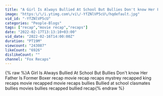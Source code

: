 ```yaml
---
title: "A Girl Is Always Bullied At School But Bullies Don't know Her Father Is Former Boxer"
image: "https:\/\/i.ytimg.com\/vi\/-YfZNlVP5cU\/hqdefault.jpg"
vid_id: "-YfZNlVP5cU"
categories: "People-Blogs"
tags: ["recap","movie recap","recaps"]
date: "2022-02-17T13:13:10+03:00"
vid_date: "2022-02-16T14:00:00Z"
duration: "PT19M"
viewcount: "243087"
likeCount: "6926"
dislikeCount: ""
channel: "Fox Recaps"
---
```

{% raw %}A Girl Is Always Bullied At School But Bullies Don't know Her Father Is Former Boxer recap movie recap recaps mystrey recapped king recaps movie recapped movie recaps bullies Bullied at school clasmates bullies movies bullies recapped bullied recap{% endraw %}
